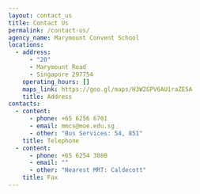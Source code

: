 ```yaml
---
layout: contact_us
title: Contact Us
permalink: /contact-us/
agency_name: Marymount Convent School
locations:
  - address:
      - "20"
      - Marymount Road
      - Singapore 297754
    operating_hours: []
    maps_link: https://goo.gl/maps/H3W2GPV6AU1raZE5A
    title: Address
contacts:
  - content:
      - phone: +65 6256 6701
      - email: mmcs@moe.edu.sg
      - other: "Bus Services: 54, 851"
    title: Telephone
  - content:
      - phone: +65 6254 3080
      - email: ""
      - other: "Nearest MRT: Caldecott"
    title: Fax
---
```

